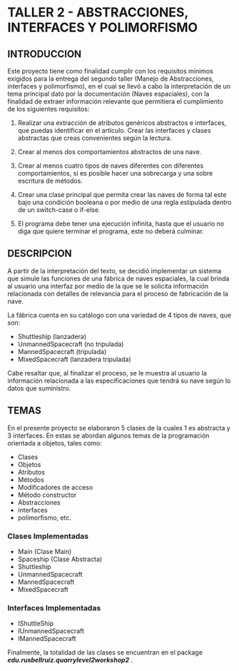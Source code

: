 # TALLER 2 - ABSTRACCIONES, INTERFACES Y POLIMORFISMO

## INTRODUCCION

Este proyecto tiene como finalidad cumplir con los requisitos mínimos exigidos para la entrega del segundo taller (Manejo de Abstracciones, interfaces y polimorfismo), en el cual se llevó a cabo la interpretación de un tema principal dato por la documentación (Naves espaciales), con la finalidad de extraer información relevante que permitiera el cumplimiento de los siguientes requisitos:

1.  Realizar una extracción de atributos genéricos abstractos e interfaces, que puedas identificar en el artículo. Crear las interfaces y clases abstractas que creas convenientes según la lectura.

2. Crear al menos dos comportamientos abstractos de una nave.

3. Crear al menos cuatro tipos de naves diferentes con diferentes comportamientos, si es posible hacer una sobrecarga y una sobre escritura de métodos.

4. Crear una clase principal que permita crear las naves de forma tal este bajo una condición booleana o por medio de una regla estipulada dentro de un switch-case o if-else.

5. El programa debe tener una ejecución infinita, hasta que el usuario no diga que quiere terminar el programa, este no deberá culminar.

## DESCRIPCION

A partir de la interpretación del texto, se decidió implementar un sistema que simule las funciones de una fábrica de naves espaciales, la cual brinda al usuario una interfaz por medio de la que se le solicita información relacionada con detalles de relevancia para el proceso de fabricación de la nave.

La fábrica cuenta en su catálogo con una variedad de 4 tipos de naves, que son:

- Shuttleship (lanzadera)
- UnmannedSpacecraft (no tripulada)
- MannedSpacecraft (tripulada)
- MixedSpacecraft (lanzadera tripulada)

Cabe resaltar que, al finalizar el proceso, se le muestra al usuario la información relacionada a las especificaciones que tendrá su nave según lo datos que suministro.

## TEMAS

En el presente proyecto se elaboraron 5 clases de la cuales 1 es abstracta y 3 interfaces. En estas se abordan algunos temas de la programación orientada a objetos, tales como:

- Clases
- Objetos
- Atributos
- Métodos
- Modificadores de acceso
- Método constructor
- Abstracciones
- interfaces
- polimorfismo, etc.

### Clases Implementadas
- Main (Clase Main)
- Spaceship (Clase Abstracta)
- Shuttleship
- UnmannedSpacecraft
- MannedSpacecraft
- MixedSpacecraft

### Interfaces Implementadas
- IShuttleShip
- IUnmannedSpacecraft
- IMannedSpacecraft

Finalmente, la totalidad de las clases se encuentran en el package ***edu.rusbellruiz.quarrylevel2workshop2*** .
